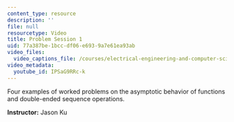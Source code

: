 ```yaml
---
content_type: resource
description: ''
file: null
resourcetype: Video
title: Problem Session 1
uid: 77a387be-1bcc-df06-e693-9a7e61ea93ab
video_files:
  video_captions_file: /courses/electrical-engineering-and-computer-science/6-006-introduction-to-algorithms-spring-2020/lecture-videos/problem-session-1/IPSaG9RRc-k.vtt
video_metadata:
  youtube_id: IPSaG9RRc-k
---
```


Four examples of worked problems on the asymptotic behavior of functions and double-ended sequence operations. 

**Instructor:** Jason Ku